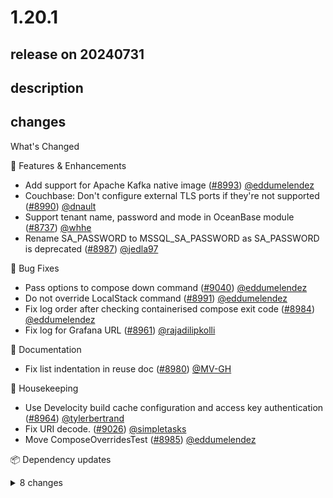 # 1.20.1

## release on 20240731

## description

## changes

What's Changed

🚀 Features & Enhancements

* Add support for Apache Kafka native image (<a class="issue-link js-issue-link" data-error-text="Failed to load title" data-id="2429993087" data-permission-text="Title is private" data-url="https://github.com/testcontainers/testcontainers-java/issues/8993" data-hovercard-type="pull_request" data-hovercard-url="/testcontainers/testcontainers-java/pull/8993/hovercard" href="https://github.com/testcontainers/testcontainers-java/pull/8993">#8993</a>) <a class="user-mention notranslate" data-hovercard-type="user" data-hovercard-url="/users/eddumelendez/hovercard" data-octo-click="hovercard-link-click" data-octo-dimensions="link_type:self" href="https://github.com/eddumelendez">@eddumelendez</a>
* Couchbase: Don't configure external TLS ports if they're not supported (<a class="issue-link js-issue-link" data-error-text="Failed to load title" data-id="2428679443" data-permission-text="Title is private" data-url="https://github.com/testcontainers/testcontainers-java/issues/8990" data-hovercard-type="pull_request" data-hovercard-url="/testcontainers/testcontainers-java/pull/8990/hovercard" href="https://github.com/testcontainers/testcontainers-java/pull/8990">#8990</a>) <a class="user-mention notranslate" data-hovercard-type="user" data-hovercard-url="/users/dnault/hovercard" data-octo-click="hovercard-link-click" data-octo-dimensions="link_type:self" href="https://github.com/dnault">@dnault</a>
* Support tenant name, password and mode in OceanBase module (<a class="issue-link js-issue-link" data-error-text="Failed to load title" data-id="2326910475" data-permission-text="Title is private" data-url="https://github.com/testcontainers/testcontainers-java/issues/8737" data-hovercard-type="pull_request" data-hovercard-url="/testcontainers/testcontainers-java/pull/8737/hovercard" href="https://github.com/testcontainers/testcontainers-java/pull/8737">#8737</a>) <a class="user-mention notranslate" data-hovercard-type="user" data-hovercard-url="/users/whhe/hovercard" data-octo-click="hovercard-link-click" data-octo-dimensions="link_type:self" href="https://github.com/whhe">@whhe</a>
* Rename SA_PASSWORD to MSSQL_SA_PASSWORD as SA_PASSWORD is deprecated (<a class="issue-link js-issue-link" data-error-text="Failed to load title" data-id="2428006694" data-permission-text="Title is private" data-url="https://github.com/testcontainers/testcontainers-java/issues/8987" data-hovercard-type="pull_request" data-hovercard-url="/testcontainers/testcontainers-java/pull/8987/hovercard" href="https://github.com/testcontainers/testcontainers-java/pull/8987">#8987</a>) <a class="user-mention notranslate" data-hovercard-type="user" data-hovercard-url="/users/jedla97/hovercard" data-octo-click="hovercard-link-click" data-octo-dimensions="link_type:self" href="https://github.com/jedla97">@jedla97</a>

🐛 Bug Fixes

* Pass options to compose down command (<a class="issue-link js-issue-link" data-error-text="Failed to load title" data-id="2438464123" data-permission-text="Title is private" data-url="https://github.com/testcontainers/testcontainers-java/issues/9040" data-hovercard-type="pull_request" data-hovercard-url="/testcontainers/testcontainers-java/pull/9040/hovercard" href="https://github.com/testcontainers/testcontainers-java/pull/9040">#9040</a>) <a class="user-mention notranslate" data-hovercard-type="user" data-hovercard-url="/users/eddumelendez/hovercard" data-octo-click="hovercard-link-click" data-octo-dimensions="link_type:self" href="https://github.com/eddumelendez">@eddumelendez</a>
* Do not override LocalStack command (<a class="issue-link js-issue-link" data-error-text="Failed to load title" data-id="2429100836" data-permission-text="Title is private" data-url="https://github.com/testcontainers/testcontainers-java/issues/8991" data-hovercard-type="pull_request" data-hovercard-url="/testcontainers/testcontainers-java/pull/8991/hovercard" href="https://github.com/testcontainers/testcontainers-java/pull/8991">#8991</a>) <a class="user-mention notranslate" data-hovercard-type="user" data-hovercard-url="/users/eddumelendez/hovercard" data-octo-click="hovercard-link-click" data-octo-dimensions="link_type:self" href="https://github.com/eddumelendez">@eddumelendez</a>
* Fix log order after checking containerised compose exit code (<a class="issue-link js-issue-link" data-error-text="Failed to load title" data-id="2426734159" data-permission-text="Title is private" data-url="https://github.com/testcontainers/testcontainers-java/issues/8984" data-hovercard-type="pull_request" data-hovercard-url="/testcontainers/testcontainers-java/pull/8984/hovercard" href="https://github.com/testcontainers/testcontainers-java/pull/8984">#8984</a>) <a class="user-mention notranslate" data-hovercard-type="user" data-hovercard-url="/users/eddumelendez/hovercard" data-octo-click="hovercard-link-click" data-octo-dimensions="link_type:self" href="https://github.com/eddumelendez">@eddumelendez</a>
* Fix log for Grafana URL (<a class="issue-link js-issue-link" data-error-text="Failed to load title" data-id="2415946159" data-permission-text="Title is private" data-url="https://github.com/testcontainers/testcontainers-java/issues/8961" data-hovercard-type="pull_request" data-hovercard-url="/testcontainers/testcontainers-java/pull/8961/hovercard" href="https://github.com/testcontainers/testcontainers-java/pull/8961">#8961</a>) <a class="user-mention notranslate" data-hovercard-type="user" data-hovercard-url="/users/rajadilipkolli/hovercard" data-octo-click="hovercard-link-click" data-octo-dimensions="link_type:self" href="https://github.com/rajadilipkolli">@rajadilipkolli</a>

📖 Documentation

* Fix list indentation in reuse doc (<a class="issue-link js-issue-link" data-error-text="Failed to load title" data-id="2424500937" data-permission-text="Title is private" data-url="https://github.com/testcontainers/testcontainers-java/issues/8980" data-hovercard-type="pull_request" data-hovercard-url="/testcontainers/testcontainers-java/pull/8980/hovercard" href="https://github.com/testcontainers/testcontainers-java/pull/8980">#8980</a>) <a class="user-mention notranslate" data-hovercard-type="user" data-hovercard-url="/users/MV-GH/hovercard" data-octo-click="hovercard-link-click" data-octo-dimensions="link_type:self" href="https://github.com/MV-GH">@MV-GH</a>

🧹 Housekeeping

* Use Develocity build cache configuration and access key authentication (<a class="issue-link js-issue-link" data-error-text="Failed to load title" data-id="2423553035" data-permission-text="Title is private" data-url="https://github.com/testcontainers/testcontainers-java/issues/8964" data-hovercard-type="pull_request" data-hovercard-url="/testcontainers/testcontainers-java/pull/8964/hovercard" href="https://github.com/testcontainers/testcontainers-java/pull/8964">#8964</a>) <a class="user-mention notranslate" data-hovercard-type="user" data-hovercard-url="/users/tylerbertrand/hovercard" data-octo-click="hovercard-link-click" data-octo-dimensions="link_type:self" href="https://github.com/tylerbertrand">@tylerbertrand</a>
* Fix URI decode. (<a class="issue-link js-issue-link" data-error-text="Failed to load title" data-id="2433660865" data-permission-text="Title is private" data-url="https://github.com/testcontainers/testcontainers-java/issues/9026" data-hovercard-type="pull_request" data-hovercard-url="/testcontainers/testcontainers-java/pull/9026/hovercard" href="https://github.com/testcontainers/testcontainers-java/pull/9026">#9026</a>) <a class="user-mention notranslate" data-hovercard-type="user" data-hovercard-url="/users/simpletasks/hovercard" data-octo-click="hovercard-link-click" data-octo-dimensions="link_type:self" href="https://github.com/simpletasks">@simpletasks</a>
* Move ComposeOverridesTest (<a class="issue-link js-issue-link" data-error-text="Failed to load title" data-id="2426751626" data-permission-text="Title is private" data-url="https://github.com/testcontainers/testcontainers-java/issues/8985" data-hovercard-type="pull_request" data-hovercard-url="/testcontainers/testcontainers-java/pull/8985/hovercard" href="https://github.com/testcontainers/testcontainers-java/pull/8985">#8985</a>) <a class="user-mention notranslate" data-hovercard-type="user" data-hovercard-url="/users/eddumelendez/hovercard" data-octo-click="hovercard-link-click" data-octo-dimensions="link_type:self" href="https://github.com/eddumelendez">@eddumelendez</a>

📦 Dependency updates <details> <summary>8 changes</summary>

* Downgrade awaitility version to 4.2.0 (<a class="issue-link js-issue-link" data-error-text="Failed to load title" data-id="2439157677" data-permission-text="Title is private" data-url="https://github.com/testcontainers/testcontainers-java/issues/9041" data-hovercard-type="pull_request" data-hovercard-url="/testcontainers/testcontainers-java/pull/9041/hovercard" href="https://github.com/testcontainers/testcontainers-java/pull/9041">#9041</a>) <a class="user-mention notranslate" data-hovercard-type="user" data-hovercard-url="/users/eddumelendez/hovercard" data-octo-click="hovercard-link-click" data-octo-dimensions="link_type:self" href="https://github.com/eddumelendez">@eddumelendez</a>
* Combined dependencies PR (<a class="issue-link js-issue-link" data-error-text="Failed to load title" data-id="2433316509" data-permission-text="Title is private" data-url="https://github.com/testcontainers/testcontainers-java/issues/9024" data-hovercard-type="pull_request" data-hovercard-url="/testcontainers/testcontainers-java/pull/9024/hovercard" href="https://github.com/testcontainers/testcontainers-java/pull/9024">#9024</a>) <a class="user-mention notranslate" data-hovercard-type="user" data-hovercard-url="/users/eddumelendez/hovercard" data-octo-click="hovercard-link-click" data-octo-dimensions="link_type:self" href="https://github.com/eddumelendez">@eddumelendez</a>
* Combined dependencies PR (<a class="issue-link js-issue-link" data-error-text="Failed to load title" data-id="2433231316" data-permission-text="Title is private" data-url="https://github.com/testcontainers/testcontainers-java/issues/9023" data-hovercard-type="pull_request" data-hovercard-url="/testcontainers/testcontainers-java/pull/9023/hovercard" href="https://github.com/testcontainers/testcontainers-java/pull/9023">#9023</a>) <a class="user-mention notranslate" data-hovercard-type="user" data-hovercard-url="/users/eddumelendez/hovercard" data-octo-click="hovercard-link-click" data-octo-dimensions="link_type:self" href="https://github.com/eddumelendez">@eddumelendez</a>
* Combined dependencies PR (<a class="issue-link js-issue-link" data-error-text="Failed to load title" data-id="2432625476" data-permission-text="Title is private" data-url="https://github.com/testcontainers/testcontainers-java/issues/9007" data-hovercard-type="pull_request" data-hovercard-url="/testcontainers/testcontainers-java/pull/9007/hovercard" href="https://github.com/testcontainers/testcontainers-java/pull/9007">#9007</a>) <a class="user-mention notranslate" data-hovercard-type="user" data-hovercard-url="/users/eddumelendez/hovercard" data-octo-click="hovercard-link-click" data-octo-dimensions="link_type:self" href="https://github.com/eddumelendez">@eddumelendez</a>
* Use pulsar-bom (<a class="issue-link js-issue-link" data-error-text="Failed to load title" data-id="2432482894" data-permission-text="Title is private" data-url="https://github.com/testcontainers/testcontainers-java/issues/9006" data-hovercard-type="pull_request" data-hovercard-url="/testcontainers/testcontainers-java/pull/9006/hovercard" href="https://github.com/testcontainers/testcontainers-java/pull/9006">#9006</a>) <a class="user-mention notranslate" data-hovercard-type="user" data-hovercard-url="/users/eddumelendez/hovercard" data-octo-click="hovercard-link-click" data-octo-dimensions="link_type:self" href="https://github.com/eddumelendez">@eddumelendez</a>
* Combined dependencies PR (<a class="issue-link js-issue-link" data-error-text="Failed to load title" data-id="2431700942" data-permission-text="Title is private" data-url="https://github.com/testcontainers/testcontainers-java/issues/9005" data-hovercard-type="pull_request" data-hovercard-url="/testcontainers/testcontainers-java/pull/9005/hovercard" href="https://github.com/testcontainers/testcontainers-java/pull/9005">#9005</a>) <a class="user-mention notranslate" data-hovercard-type="user" data-hovercard-url="/users/eddumelendez/hovercard" data-octo-click="hovercard-link-click" data-octo-dimensions="link_type:self" href="https://github.com/eddumelendez">@eddumelendez</a>
* Combined dependencies PR (<a class="issue-link js-issue-link" data-error-text="Failed to load title" data-id="2431437796" data-permission-text="Title is private" data-url="https://github.com/testcontainers/testcontainers-java/issues/9002" data-hovercard-type="pull_request" data-hovercard-url="/testcontainers/testcontainers-java/pull/9002/hovercard" href="https://github.com/testcontainers/testcontainers-java/pull/9002">#9002</a>) <a class="user-mention notranslate" data-hovercard-type="user" data-hovercard-url="/users/eddumelendez/hovercard" data-octo-click="hovercard-link-click" data-octo-dimensions="link_type:self" href="https://github.com/eddumelendez">@eddumelendez</a>
* Combined dependencies PR (<a class="issue-link js-issue-link" data-error-text="Failed to load title" data-id="2431088891" data-permission-text="Title is private" data-url="https://github.com/testcontainers/testcontainers-java/issues/8998" data-hovercard-type="pull_request" data-hovercard-url="/testcontainers/testcontainers-java/pull/8998/hovercard" href="https://github.com/testcontainers/testcontainers-java/pull/8998">#8998</a>) <a class="user-mention notranslate" data-hovercard-type="user" data-hovercard-url="/users/eddumelendez/hovercard" data-octo-click="hovercard-link-click" data-octo-dimensions="link_type:self" href="https://github.com/eddumelendez">@eddumelendez</a>

</details>


